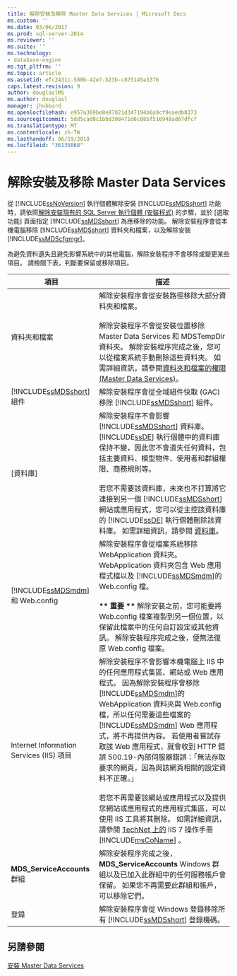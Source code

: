 ```yaml
---
title: 解除安裝及移除 Master Data Services | Microsoft Docs
ms.custom: ''
ms.date: 03/06/2017
ms.prod: sql-server-2014
ms.reviewer: ''
ms.suite: ''
ms.technology:
- database-engine
ms.tgt_pltfrm: ''
ms.topic: article
ms.assetid: efc2431c-588b-42e7-b23b-c875145a33f6
caps.latest.revision: 9
author: douglaslMS
ms.author: douglasl
manager: jhubbard
ms.openlocfilehash: e957a369be8e87821d347194b6a9cf9eaedb8373
ms.sourcegitcommit: 5dd5cad0c1bbd308471d6c885f516948ad67dfcf
ms.translationtype: MT
ms.contentlocale: zh-TW
ms.lasthandoff: 06/19/2018
ms.locfileid: "36135068"
---
```

# <a name="uninstall-and-remove-master-data-services"></a>解除安裝及移除 Master Data Services
  從 [!INCLUDE[ssNoVersion](../../includes/ssnoversion-md.md)] 執行個體解除安裝 [!INCLUDE[ssMDSshort](../../includes/ssmdsshort-md.md)] 功能時，請依照[解除安裝現有的 SQL Server 執行個體 &#40;安裝程式&#41;](../../../2014/sql-server/install/uninstall-an-existing-instance-of-sql-server-setup.md) 的步驟，並於 [選取功能] 頁面指定 [!INCLUDE[ssMDSshort](../../includes/ssmdsshort-md.md)] 為應移除的功能。 解除安裝程序會從本機電腦移除 [!INCLUDE[ssMDSshort](../../includes/ssmdsshort-md.md)] 資料夾和檔案，以及解除安裝 [!INCLUDE[ssMDScfgmgr](../../includes/ssmdscfgmgr-md.md)]。  
  
 為避免資料遺失且避免影響系統中的其他電腦，解除安裝程序不會移除或變更某些項目。 請檢閱下表，判斷要保留或移除項目。  
  
|項目|描述|  
|----------|-----------------|  
|資料夾和檔案|解除安裝程序會從安裝路徑移除大部分資料夾和檔案。<br /><br /> 解除安裝程序不會從安裝位置移除 Master Data Services 和 MDSTempDir 資料夾。 解除安裝程序完成之後，您可以從檔案系統手動刪除這些資料夾。 如需詳細資訊，請參閱[資料夾和檔案的權限 &#40;Master Data Services&#41;](../../master-data-services/folder-and-file-permissions-master-data-services.md)。|  
|[!INCLUDE[ssMDSshort](../../includes/ssmdsshort-md.md)] 組件|解除安裝程序會從全域組件快取 (GAC) 移除 [!INCLUDE[ssMDSshort](../../includes/ssmdsshort-md.md)] 組件。|  
|[資料庫]|解除安裝程序不會影響 [!INCLUDE[ssMDSshort](../../includes/ssmdsshort-md.md)] 資料庫。 [!INCLUDE[ssDE](../../includes/ssde-md.md)] 執行個體中的資料庫保持不變，因此您不會遺失任何資料，包括主要資料、模型物件、使用者和群組權限、商務規則等。<br /><br /> 若您不需要該資料庫，未來也不打算將它連接到另一個 [!INCLUDE[ssMDSshort](../../includes/ssmdsshort-md.md)] 網站或應用程式，您可以從主控該資料庫的 [!INCLUDE[ssDE](../../includes/ssde-md.md)] 執行個體刪除該資料庫。 如需詳細資訊，請參閱 [資料庫](../../relational-databases/databases/delete-a-database.md)。|  
|[!INCLUDE[ssMDSmdm](../../includes/ssmdsmdm-md.md)] 和 Web.config|解除安裝程序會從檔案系統移除 WebApplication 資料夾。 WebApplication 資料夾包含 Web 應用程式檔以及 [!INCLUDE[ssMDSmdm](../../includes/ssmdsmdm-md.md)]的 Web.config 檔。<br /><br /> **\*\* 重要 \*\*** 解除安裝之前，您可能要將 Web.config 檔案複製到另一個位置，以保留此檔案中的任何自訂設定或其他資訊。 解除安裝程序完成之後，便無法復原 Web.config 檔案。|  
|Internet Information Services (IIS) 項目|解除安裝程序不會影響本機電腦上 IIS 中的任何應用程式集區、網站或 Web 應用程式。 因為解除安裝程序會移除 [!INCLUDE[ssMDSmdm](../../includes/ssmdsmdm-md.md)]的 WebApplication 資料夾與 Web.config 檔，所以任何需要這些檔案的 [!INCLUDE[ssMDSmdm](../../includes/ssmdsmdm-md.md)] Web 應用程式，將不再提供內容。 若使用者嘗試存取該 Web 應用程式，就會收到 HTTP 錯誤 500.19-內部伺服器錯誤：「無法存取要求的網頁，因為與該網頁相關的設定資料不正確。」<br /><br /> 若您不再需要該網站或應用程式以及提供您網站或應用程式的應用程式集區，可以使用 IIS 工具將其刪除。 如需詳細資訊，請參閱 [TechNet 上的](http://go.microsoft.com/fwlink/?LinkId=184885) IIS 7 操作手冊 [!INCLUDE[msCoName](../../includes/msconame-md.md)] 。|  
|**MDS_ServiceAccounts** 群組|解除安裝程序完成之後， **MDS_ServiceAccounts** Windows 群組以及已加入此群組中的任何服務帳戶會保留。 如果您不再需要此群組和帳戶，可以移除它們。|  
|登錄|解除安裝程序會從 Windows 登錄移除所有 [!INCLUDE[ssMDSshort](../../includes/ssmdsshort-md.md)] 登錄機碼。|  
  
## <a name="see-also"></a>另請參閱  
 [安裝 Master Data Services](../../master-data-services/install-windows/install-master-data-services.md)  
  
  